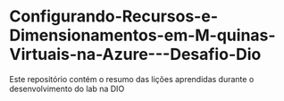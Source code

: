 # Configurando-Recursos-e-Dimensionamentos-em-M-quinas-Virtuais-na-Azure---Desafio-Dio
Este repositório contém o resumo das lições aprendidas durante o desenvolvimento do lab na DIO

